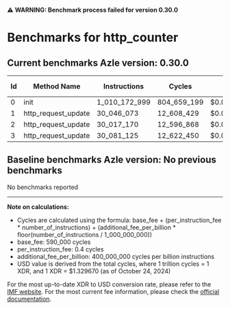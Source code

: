 ⚠️ **WARNING: Benchmark process failed for version 0.30.0**

# Benchmarks for http_counter

## Current benchmarks Azle version: 0.30.0

| Id  | Method Name         | Instructions  | Cycles      | USD           | USD/Million Calls |
| --- | ------------------- | ------------- | ----------- | ------------- | ----------------- |
| 0   | init                | 1_010_172_999 | 804_659_199 | $0.0010699312 | $1_069.93         |
| 1   | http_request_update | 30_046_073    | 12_608_429  | $0.0000167650 | $16.76            |
| 2   | http_request_update | 30_017_170    | 12_596_868  | $0.0000167497 | $16.74            |
| 3   | http_request_update | 30_081_125    | 12_622_450  | $0.0000167837 | $16.78            |

## Baseline benchmarks Azle version: No previous benchmarks

No benchmarks reported

---

**Note on calculations:**

- Cycles are calculated using the formula: base_fee + (per_instruction_fee \* number_of_instructions) + (additional_fee_per_billion \* floor(number_of_instructions / 1_000_000_000))
- base_fee: 590_000 cycles
- per_instruction_fee: 0.4 cycles
- additional_fee_per_billion: 400_000_000 cycles per billion instructions
- USD value is derived from the total cycles, where 1 trillion cycles = 1 XDR, and 1 XDR = $1.329670 (as of October 24, 2024)

For the most up-to-date XDR to USD conversion rate, please refer to the [IMF website](https://www.imf.org/external/np/fin/data/rms_sdrv.aspx).
For the most current fee information, please check the [official documentation](https://internetcomputer.org/docs/current/developer-docs/gas-cost#execution).
